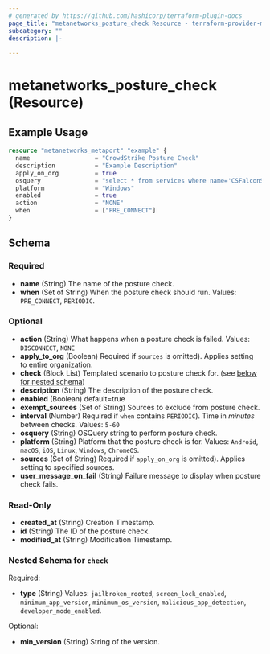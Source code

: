 ```yaml
---
# generated by https://github.com/hashicorp/terraform-plugin-docs
page_title: "metanetworks_posture_check Resource - terraform-provider-metanetworks"
subcategory: ""
description: |-
  
---
```


# metanetworks_posture_check (Resource)



## Example Usage

```terraform
resource "metanetworks_metaport" "example" {
  name                  = "CrowdStrike Posture Check"
  description           = "Example Description"
  apply_on_org          = true
  osquery               = "select * from services where name='CSFalconService' and status='RUNNING';"
  platform              = "Windows"
  enabled               = true
  action                = "NONE"
  when                  = ["PRE_CONNECT"]
}
```

<!-- schema generated by tfplugindocs -->
## Schema

### Required

- **name** (String) The name of the posture check.
- **when** (Set of String) When the posture check should run. Values: `PRE_CONNECT`, `PERIODIC`.

### Optional

- **action** (String) What happens when a posture check is failed. Values: `DISCONNECT`, `NONE`
- **apply_to_org** (Boolean) Required if `sources` is omitted). Applies setting to entire organization.
- **check** (Block List) Templated scenario to posture check for. (see [below for nested schema](#nestedblock--check))
- **description** (String) The description of the posture check.
- **enabled** (Boolean) default=true
- **exempt_sources** (Set of String) Sources to exclude from posture check.
- **interval** (Number) Required if `when` contains `PERIODIC`). Time in *minutes* between checks. Values: `5-60`
- **osquery** (String) OSQuery string to perform posture check.
- **platform** (String) Platform that the posture check is for. Values: `Android`, `macOS`, `iOS`, `Linux`, `Windows`, `ChromeOS`.
- **sources** (Set of String) Required if `apply_on_org` is omitted). Applies setting to specified sources.
- **user_message_on_fail** (String) Failure message to display when posture check fails.

### Read-Only

- **created_at** (String) Creation Timestamp.
- **id** (String) The ID of the posture check.
- **modified_at** (String) Modification Timestamp.

<a id="nestedblock--check"></a>
### Nested Schema for `check`

Required:

- **type** (String) Values: `jailbroken_rooted`, `screen_lock_enabled`, `minimum_app_version`, `minimum_os_version`, `malicious_app_detection`, `developer_mode_enabled`.

Optional:

- **min_version** (String) String of the version.


